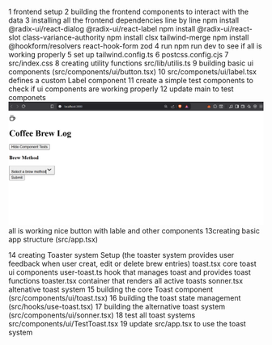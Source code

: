 1 frontend setup 
2 building the frontend components to interact with the data 
3 installing all the frontend dependencies line by line 
    npm install @radix-ui/react-dialog @radix-ui/react-label
    npm install @radix-ui/react-slot class-variance-authority
    npm install clsx tailwind-merge
    npm install @hookform/resolvers react-hook-form zod
4 run npm run dev to see if all is working properly 
5 set up tailwind.config.ts
6 postcss.config.cjs
7 src/index.css
8 creating utility functions src/lib/utilis.ts
9 building basic ui components (src/components/ui/button.tsx)
10 src/componets/ui/label.tsx defines a custom Label component
11 create a simple test components to check if ui components are working properly
12 update main to test componets 
![alt text](image.png) all is working nice button with lable and other components 
13creating basic app structure (src/app.tsx)

14 creating Toaster system Setup (the toaster system provides user feedback when user creat, edit or delete brew entries)
    toast.tsx core toast ui components
    user-toast.ts hook that manages toast and provides toast functions
    toaster.tsx container that renders all active toasts
    sonner.tsx altenative toast system
15 building the core Toast component (src/components/ui/toast.tsx)
16 building the toast state management (src/hooks/use-toast.tsx)
17 building the alternative toast system (src/components/ui/sonner.tsx)
18 test all toast systems src/components/ui/TestToast.tsx
19 update src/app.tsx to use the toast system
